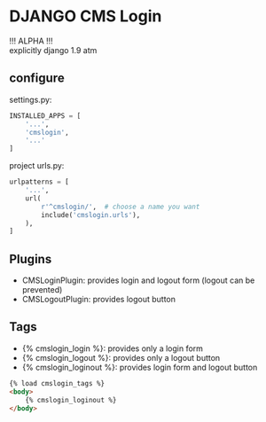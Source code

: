 # DJANGO CMS Login

!!! ALPHA !!!  
explicitly django 1.9 atm

## configure

settings.py:
```python
INSTALLED_APPS = [
    '...',
    'cmslogin',
    '...'
]
```

project urls.py:
```python
urlpatterns = [
    '...',
    url(
        r'^cmslogin/',  # choose a name you want
        include('cmslogin.urls'),
    ),
]
```

## Plugins

* CMSLoginPlugin: provides login and logout form (logout can be prevented)
* CMSLogoutPlugin: provides logout button

## Tags

* {% cmslogin_login %}: provides only a login form
* {% cmslogin_logout %}: provides only a logout button
* {% cmslogin_loginout %}: provides login form and logout button

```html
{% load cmslogin_tags %}
<body>
    {% cmslogin_loginout %}
</body>
```